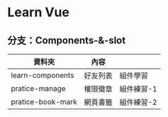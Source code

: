 # Learn Vue

## 分支：Components-&-slot

| 資料夾             | 內容      |           |
| ----------------- | -------- | --------- |
| learn-components  | 好友列表   | 組件學習   |
| pratice-manage    | 權限徽章   | 組件練習-1 |
| pratice-book-mark | 網頁書籤   | 組件練習-2 |